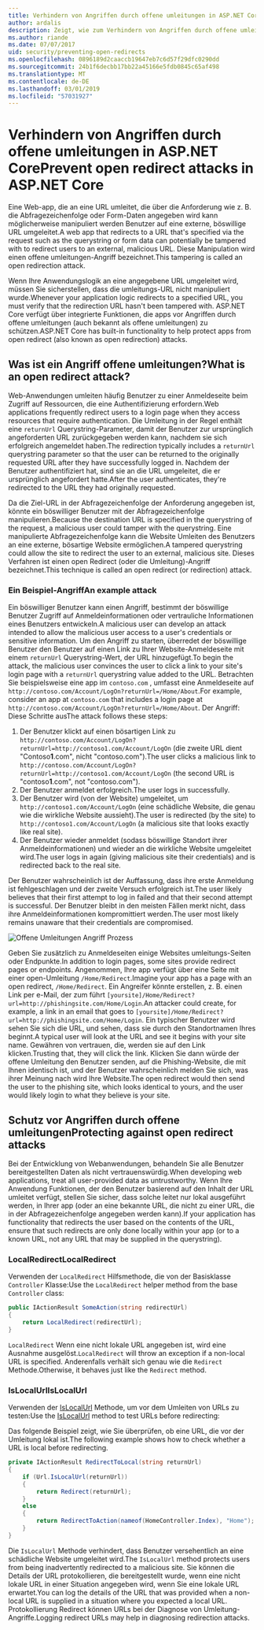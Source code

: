 ```yaml
---
title: Verhindern von Angriffen durch offene umleitungen in ASP.NET Core
author: ardalis
description: Zeigt, wie zum Verhindern von Angriffen durch offene umleitungen für eine ASP.NET Core-app
ms.author: riande
ms.date: 07/07/2017
uid: security/preventing-open-redirects
ms.openlocfilehash: 0896189d2caaccb19647eb7c6d57f29dfc0290dd
ms.sourcegitcommit: 24b1f6decbb17bb22a45166e5fdb0845c65af498
ms.translationtype: MT
ms.contentlocale: de-DE
ms.lasthandoff: 03/01/2019
ms.locfileid: "57031927"
---
```

# <a name="prevent-open-redirect-attacks-in-aspnet-core"></a><span data-ttu-id="2eea1-103">Verhindern von Angriffen durch offene umleitungen in ASP.NET Core</span><span class="sxs-lookup"><span data-stu-id="2eea1-103">Prevent open redirect attacks in ASP.NET Core</span></span>

<span data-ttu-id="2eea1-104">Eine Web-app, die an eine URL umleitet, die über die Anforderung wie z. B. die Abfragezeichenfolge oder Form-Daten angegeben wird kann möglicherweise manipuliert werden Benutzer auf eine externe, böswillige URL umgeleitet.</span><span class="sxs-lookup"><span data-stu-id="2eea1-104">A web app that redirects to a URL that's specified via the request such as the querystring or form data can potentially be tampered with to redirect users to an external, malicious URL.</span></span> <span data-ttu-id="2eea1-105">Diese Manipulation wird einen offene umleitungen-Angriff bezeichnet.</span><span class="sxs-lookup"><span data-stu-id="2eea1-105">This tampering is called an open redirection attack.</span></span>

<span data-ttu-id="2eea1-106">Wenn Ihre Anwendungslogik an eine angegebene URL umgeleitet wird, müssen Sie sicherstellen, dass die umleitungs-URL nicht manipuliert wurde.</span><span class="sxs-lookup"><span data-stu-id="2eea1-106">Whenever your application logic redirects to a specified URL, you must verify that the redirection URL hasn't been tampered with.</span></span> <span data-ttu-id="2eea1-107">ASP.NET Core verfügt über integrierte Funktionen, die apps vor Angriffen durch offene umleitungen (auch bekannt als offene umleitungen) zu schützen.</span><span class="sxs-lookup"><span data-stu-id="2eea1-107">ASP.NET Core has built-in functionality to help protect apps from open redirect (also known as open redirection) attacks.</span></span>

## <a name="what-is-an-open-redirect-attack"></a><span data-ttu-id="2eea1-108">Was ist ein Angriff offene umleitungen?</span><span class="sxs-lookup"><span data-stu-id="2eea1-108">What is an open redirect attack?</span></span>

<span data-ttu-id="2eea1-109">Web-Anwendungen umleiten häufig Benutzer zu einer Anmeldeseite beim Zugriff auf Ressourcen, die eine Authentifizierung erfordern.</span><span class="sxs-lookup"><span data-stu-id="2eea1-109">Web applications frequently redirect users to a login page when they access resources that require authentication.</span></span> <span data-ttu-id="2eea1-110">Die Umleitung in der Regel enthält eine `returnUrl` Querystring-Parameter, damit der Benutzer zur ursprünglich angeforderten URL zurückgegeben werden kann, nachdem sie sich erfolgreich angemeldet haben.</span><span class="sxs-lookup"><span data-stu-id="2eea1-110">The redirection typically includes a `returnUrl` querystring parameter so that the user can be returned to the originally requested URL after they have successfully logged in.</span></span> <span data-ttu-id="2eea1-111">Nachdem der Benutzer authentifiziert hat, sind sie an die URL umgeleitet, die er ursprünglich angefordert hatte.</span><span class="sxs-lookup"><span data-stu-id="2eea1-111">After the user authenticates, they're redirected to the URL they had originally requested.</span></span>

<span data-ttu-id="2eea1-112">Da die Ziel-URL in der Abfragezeichenfolge der Anforderung angegeben ist, könnte ein böswilliger Benutzer mit der Abfragezeichenfolge manipulieren.</span><span class="sxs-lookup"><span data-stu-id="2eea1-112">Because the destination URL is specified in the querystring of the request, a malicious user could tamper with the querystring.</span></span> <span data-ttu-id="2eea1-113">Eine manipulierte Abfragezeichenfolge kann die Website Umleiten des Benutzers an eine externe, bösartige Website ermöglichen.</span><span class="sxs-lookup"><span data-stu-id="2eea1-113">A tampered querystring could allow the site to redirect the user to an external, malicious site.</span></span> <span data-ttu-id="2eea1-114">Dieses Verfahren ist einen open Redirect (oder die Umleitung)-Angriff bezeichnet.</span><span class="sxs-lookup"><span data-stu-id="2eea1-114">This technique is called an open redirect (or redirection) attack.</span></span>

### <a name="an-example-attack"></a><span data-ttu-id="2eea1-115">Ein Beispiel-Angriff</span><span class="sxs-lookup"><span data-stu-id="2eea1-115">An example attack</span></span>

<span data-ttu-id="2eea1-116">Ein böswilliger Benutzer kann einen Angriff, bestimmt der böswillige Benutzer Zugriff auf Anmeldeinformationen oder vertrauliche Informationen eines Benutzers entwickeln.</span><span class="sxs-lookup"><span data-stu-id="2eea1-116">A malicious user can develop an attack intended to allow the malicious user access to a user's credentials or sensitive information.</span></span> <span data-ttu-id="2eea1-117">Um den Angriff zu starten, überredet der böswillige Benutzer den Benutzer auf einen Link zu Ihrer Website-Anmeldeseite mit einem `returnUrl` Querystring-Wert, der URL hinzugefügt.</span><span class="sxs-lookup"><span data-stu-id="2eea1-117">To begin the attack, the malicious user convinces the user to click a link to your site's login page with a `returnUrl` querystring value added to the URL.</span></span> <span data-ttu-id="2eea1-118">Betrachten Sie beispielsweise eine app im `contoso.com` , umfasst eine Anmeldeseite auf `http://contoso.com/Account/LogOn?returnUrl=/Home/About`.</span><span class="sxs-lookup"><span data-stu-id="2eea1-118">For example, consider an app at `contoso.com` that includes a login page at `http://contoso.com/Account/LogOn?returnUrl=/Home/About`.</span></span> <span data-ttu-id="2eea1-119">Der Angriff: Diese Schritte aus</span><span class="sxs-lookup"><span data-stu-id="2eea1-119">The attack follows these steps:</span></span>

1. <span data-ttu-id="2eea1-120">Der Benutzer klickt auf einen bösartigen Link zu `http://contoso.com/Account/LogOn?returnUrl=http://contoso1.com/Account/LogOn` (die zweite URL dient "Contoso**1**.com", nicht "contoso.com").</span><span class="sxs-lookup"><span data-stu-id="2eea1-120">The user clicks a malicious link to `http://contoso.com/Account/LogOn?returnUrl=http://contoso1.com/Account/LogOn` (the second URL is "contoso**1**.com", not "contoso.com").</span></span>
2. <span data-ttu-id="2eea1-121">Der Benutzer anmeldet erfolgreich.</span><span class="sxs-lookup"><span data-stu-id="2eea1-121">The user logs in successfully.</span></span>
3. <span data-ttu-id="2eea1-122">Der Benutzer wird (von der Website) umgeleitet, um `http://contoso1.com/Account/LogOn` (eine schädliche Website, die genau wie die wirkliche Website aussieht).</span><span class="sxs-lookup"><span data-stu-id="2eea1-122">The user is redirected (by the site) to `http://contoso1.com/Account/LogOn` (a malicious site that looks exactly like real site).</span></span>
4. <span data-ttu-id="2eea1-123">Der Benutzer wieder anmeldet (sodass böswillige Standort ihrer Anmeldeinformationen) und wieder an die wirkliche Website umgeleitet wird.</span><span class="sxs-lookup"><span data-stu-id="2eea1-123">The user logs in again (giving malicious site their credentials) and is redirected back to the real site.</span></span>

<span data-ttu-id="2eea1-124">Der Benutzer wahrscheinlich ist der Auffassung, dass ihre erste Anmeldung ist fehlgeschlagen und der zweite Versuch erfolgreich ist.</span><span class="sxs-lookup"><span data-stu-id="2eea1-124">The user likely believes that their first attempt to log in failed and that their second attempt is successful.</span></span> <span data-ttu-id="2eea1-125">Der Benutzer bleibt in den meisten Fällen merkt nicht, dass ihre Anmeldeinformationen kompromittiert werden.</span><span class="sxs-lookup"><span data-stu-id="2eea1-125">The user most likely remains unaware that their credentials are compromised.</span></span>

![Offene Umleitungen Angriff Prozess](preventing-open-redirects/_static/open-redirection-attack-process.png)

<span data-ttu-id="2eea1-127">Geben Sie zusätzlich zu Anmeldeseiten einige Websites umleitungs-Seiten oder Endpunkte.</span><span class="sxs-lookup"><span data-stu-id="2eea1-127">In addition to login pages, some sites provide redirect pages or endpoints.</span></span> <span data-ttu-id="2eea1-128">Angenommen, Ihre app verfügt über eine Seite mit einer open-Umleitung `/Home/Redirect`.</span><span class="sxs-lookup"><span data-stu-id="2eea1-128">Imagine your app has a page with an open redirect, `/Home/Redirect`.</span></span> <span data-ttu-id="2eea1-129">Ein Angreifer könnte erstellen, z. B. einen Link per e-Mail, der zum führt `[yoursite]/Home/Redirect?url=http://phishingsite.com/Home/Login`.</span><span class="sxs-lookup"><span data-stu-id="2eea1-129">An attacker could create, for example, a link in an email that goes to `[yoursite]/Home/Redirect?url=http://phishingsite.com/Home/Login`.</span></span> <span data-ttu-id="2eea1-130">Ein typischer Benutzer wird sehen Sie sich die URL, und sehen, dass sie durch den Standortnamen Ihres beginnt.</span><span class="sxs-lookup"><span data-stu-id="2eea1-130">A typical user will look at the URL and see it begins with your site name.</span></span> <span data-ttu-id="2eea1-131">Gewähren von vertrauen, die, werden sie auf den Link klicken.</span><span class="sxs-lookup"><span data-stu-id="2eea1-131">Trusting that, they will click the link.</span></span> <span data-ttu-id="2eea1-132">Klicken Sie dann würde der offene Umleitung den Benutzer senden, auf die Phishing-Website, die mit Ihnen identisch ist, und der Benutzer wahrscheinlich melden Sie sich, was ihrer Meinung nach wird Ihre Website.</span><span class="sxs-lookup"><span data-stu-id="2eea1-132">The open redirect would then send the user to the phishing site, which looks identical to yours, and the user would likely login to what they believe is your site.</span></span>

## <a name="protecting-against-open-redirect-attacks"></a><span data-ttu-id="2eea1-133">Schutz vor Angriffen durch offene umleitungen</span><span class="sxs-lookup"><span data-stu-id="2eea1-133">Protecting against open redirect attacks</span></span>

<span data-ttu-id="2eea1-134">Bei der Entwicklung von Webanwendungen, behandeln Sie alle Benutzer bereitgestellten Daten als nicht vertrauenswürdig.</span><span class="sxs-lookup"><span data-stu-id="2eea1-134">When developing web applications, treat all user-provided data as untrustworthy.</span></span> <span data-ttu-id="2eea1-135">Wenn Ihre Anwendung Funktionen, der den Benutzer basierend auf den Inhalt der URL umleitet verfügt, stellen Sie sicher, dass solche leitet nur lokal ausgeführt werden, in Ihrer app (oder an eine bekannte URL, die nicht zu einer URL, die in der Abfragezeichenfolge angegeben werden kann).</span><span class="sxs-lookup"><span data-stu-id="2eea1-135">If your application has functionality that redirects the user based on the contents of the URL,  ensure that such redirects are only done locally within your app (or to a known URL, not any URL that may be supplied in the querystring).</span></span>

### <a name="localredirect"></a><span data-ttu-id="2eea1-136">LocalRedirect</span><span class="sxs-lookup"><span data-stu-id="2eea1-136">LocalRedirect</span></span>

<span data-ttu-id="2eea1-137">Verwenden der `LocalRedirect` Hilfsmethode, die von der Basisklasse `Controller` Klasse:</span><span class="sxs-lookup"><span data-stu-id="2eea1-137">Use the `LocalRedirect` helper method from the base `Controller` class:</span></span>

```csharp
public IActionResult SomeAction(string redirectUrl)
{
    return LocalRedirect(redirectUrl);
}
```

<span data-ttu-id="2eea1-138">`LocalRedirect` Wenn eine nicht lokale URL angegeben ist, wird eine Ausnahme ausgelöst.</span><span class="sxs-lookup"><span data-stu-id="2eea1-138">`LocalRedirect` will throw an exception if a non-local URL is specified.</span></span> <span data-ttu-id="2eea1-139">Anderenfalls verhält sich genau wie die `Redirect` Methode.</span><span class="sxs-lookup"><span data-stu-id="2eea1-139">Otherwise, it behaves just like the `Redirect` method.</span></span>

### <a name="islocalurl"></a><span data-ttu-id="2eea1-140">IsLocalUrl</span><span class="sxs-lookup"><span data-stu-id="2eea1-140">IsLocalUrl</span></span>

<span data-ttu-id="2eea1-141">Verwenden der [IsLocalUrl](/dotnet/api/Microsoft.AspNetCore.Mvc.IUrlHelper?view=aspnetcore-2.0#Microsoft_AspNetCore_Mvc_IUrlHelper_IsLocalUrl_System_String_) Methode, um vor dem Umleiten von URLs zu testen:</span><span class="sxs-lookup"><span data-stu-id="2eea1-141">Use the [IsLocalUrl](/dotnet/api/Microsoft.AspNetCore.Mvc.IUrlHelper?view=aspnetcore-2.0#Microsoft_AspNetCore_Mvc_IUrlHelper_IsLocalUrl_System_String_) method to test URLs before redirecting:</span></span>

<span data-ttu-id="2eea1-142">Das folgende Beispiel zeigt, wie Sie überprüfen, ob eine URL, die vor der Umleitung lokal ist.</span><span class="sxs-lookup"><span data-stu-id="2eea1-142">The following example shows how to check whether a URL is local before redirecting.</span></span>

```csharp
private IActionResult RedirectToLocal(string returnUrl)
{
    if (Url.IsLocalUrl(returnUrl))
    {
        return Redirect(returnUrl);
    }
    else
    {
        return RedirectToAction(nameof(HomeController.Index), "Home");
    }
}
```

<span data-ttu-id="2eea1-143">Die `IsLocalUrl` Methode verhindert, dass Benutzer versehentlich an eine schädliche Website umgeleitet wird.</span><span class="sxs-lookup"><span data-stu-id="2eea1-143">The `IsLocalUrl` method protects users from being inadvertently redirected to a malicious site.</span></span> <span data-ttu-id="2eea1-144">Sie können die Details der URL protokollieren, die bereitgestellt wurde, wenn eine nicht lokale URL in einer Situation angegeben wird, wenn Sie eine lokale URL erwartet.</span><span class="sxs-lookup"><span data-stu-id="2eea1-144">You can log the details of the URL that was provided when a non-local URL is supplied in a situation where you expected a local URL.</span></span> <span data-ttu-id="2eea1-145">Protokollierung Redirect können URLs bei der Diagnose von Umleitung-Angriffe.</span><span class="sxs-lookup"><span data-stu-id="2eea1-145">Logging redirect URLs may help in diagnosing redirection attacks.</span></span>
